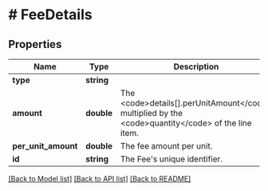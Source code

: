 # # FeeDetails

## Properties

Name | Type | Description | Notes
------------ | ------------- | ------------- | -------------
**type** | **string** |  | [optional] 
**amount** | **double** | The &lt;code&gt;details[].perUnitAmount&lt;/code&gt; multiplied by the &lt;code&gt;quantity&lt;/code&gt; of the line item. | [optional] 
**per_unit_amount** | **double** | The fee amount per unit. | [optional] 
**id** | **string** | The Fee&#39;s unique identifier. | [optional] 

[[Back to Model list]](../../README.md#documentation-for-models) [[Back to API list]](../../README.md#documentation-for-api-endpoints) [[Back to README]](../../README.md)


